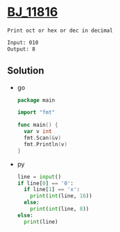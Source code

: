 # [BJ_11816](https://acmicpc.net/problem/11816)

```en
Print oct or hex or dec in decimal
```

```txt
Input: 010
Output: 8
```

## Solution

* go

  ```go
  package main

  import "fmt"

  func main() {
    var v int
    fmt.Scan(&v)
    fmt.Println(v)
  }
  ```

* py

  ```py
  line = input()
  if line[0] == '0':
    if line[1] == 'x':
      print(int(line, 16))
    else:
      print(int(line, 8))
  else:
    print(line)
  ```
